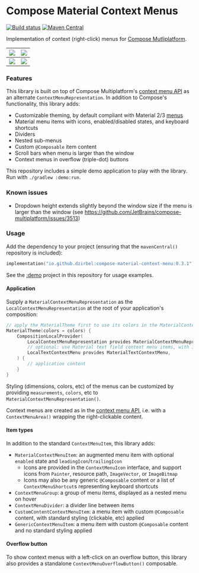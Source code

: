 # Compose Material Context Menus

[![Build status](https://github.com/dzirbel/compose-material-context-menu/workflows/Build/badge.svg)](https://github.com/dzirbel/compose-material-context-menu/actions/workflows/build.yml)
[![Maven Central](https://img.shields.io/maven-central/v/io.github.dzirbel/compose-material-context-menu)](https://search.maven.org/artifact/io.github.dzirbel/compose-material-context-menu)

Implementation of context (right-click) menus
for [Compose Mutliplatform](https://github.com/JetBrains/compose-multiplatform).

| ![](screenshots/screenshot-1.png) | ![](screenshots/screenshot-2.png) |
|-----------------------------------|-----------------------------------|
| ![](screenshots/screenshot-3.png) | ![](screenshots/screenshot-4.png) |

### Features

This library is built on top of Compose
Multiplatform's [context menu API](https://github.com/JetBrains/compose-multiplatform/blob/master/tutorials/Context_Menu/README.md)
as an alternate `ContextMenuRepresentation`. In addition to Compose's functionality, this library
adds:

- Customizable theming, by default compliant with Material
  2/3 [menus](https://m3.material.io/components/menus/specs)
- Material menu items with icons, enabled/disabled states, and keyboard shortcuts
- Dividers
- Nested sub-menus
- Custom `@Composable` item content
- Scroll bars when menu is larger than the window
- Context menus in overflow (triple-dot) buttons

This repository includes a simple demo application to play with the library. Run
with `./gradlew :demo:run`.

### Known issues

- Dropdown height extends slightly beyond the window size if the menu is larger than the window (see
  https://github.com/JetBrains/compose-multiplatform/issues/3513)

### Usage

Add the dependency to your project (ensuring that the `mavenCentral()` repository is included):

```kotlin
implementation("io.github.dzirbel:compose-material-context-menu:0.3.1")
```

See the [:demo](/demo/src/main/kotlin/com/dzirbel/contextmenu) project in this repository for usage examples.

#### Application

Supply a `MaterialContextMenuRepresentation` as the `LocalContextMenuRepresentation` at the root of
your application's composition:

```kotlin
// apply the MaterialTheme first to use its colors in the MaterialContextMenuRepresentation
MaterialTheme(colors = colors) {
    CompositionLocalProvider(
        LocalContextMenuRepresentation provides MaterialContextMenuRepresentation(),
        // optional: use Material text field context menu items, with icons and keyboard shortcuts
        LocalTextContextMenu provides MaterialTextContextMenu,
    ) {
        // application content
    }
}
```

Styling (dimensions, colors, etc) of the menus can be customized by providing `measurements`,
`colors`, etc to `MaterialContextMenuRepresentation()`.

Context menus are created as in the
[context menu API](https://github.com/JetBrains/compose-multiplatform/blob/master/tutorials/Context_Menu/README.md),
i.e. with a `ContextMenuArea()` wrapping the right-clickable content.

#### Item types

In addition to the standard `ContextMenuItem`, this library adds:

- `MaterialContextMenuItem`: an augmented menu item with optional `enabled` state
  and `leadingIcon`/`trailingIcon`
    - Icons are provided in the `ContextMenuIcon` interface, and support icons from `Painter`,
      resource path, `ImageVector`, or `ImageBitmap`
    - Icons may also be any generic `@Composable` content or a list of `ContextMenuShortcut`s
      representing keyboard shortcuts
- `ContextMenuGroup`: a group of menu items, displayed as a nested menu on hover
- `ContextMenuDivider`: a divider line between items
- `CustomContentContextMenuItem`: a menu item with custom `@Composable` content, with standard
  styling (clickable, etc) applied
- `GenericContextMenuItem`: a menu item with custom `@Composable` content and no standard styling
  applied

#### Overflow button

To show context menus with a left-click on an overflow button, this library also provides a
standalone `ContextMenuOverflowButton()` composable.
